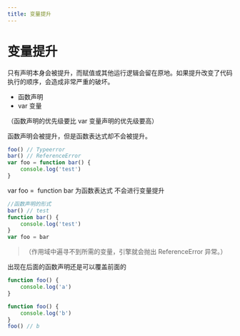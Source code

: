 ```yaml
---
title: 变量提升
---
```


# 变量提升

只有声明本身会被提升，而赋值或其他运行逻辑会留在原地。如果提升改变了代码执行的顺序，会造成非常严重的破坏。

* 函数声明
* var 变量

（函数声明的优先级要比 var 变量声明的优先级要高）

函数声明会被提升，但是函数表达式却不会被提升。

```javascript
foo() // Typeerror
bar() // ReferenceError
var foo = function bar() {
    console.log('test')
}
```

var foo =  function bar 为函数表达式 不会进行变量提升

```javascript
//函数声明的形式
bar() // test
function bar() {
    console.log('test')
}
var foo = bar
```

> （作用域中遍寻不到所需的变量，引擎就会抛出 ReferenceError 异常。）

出现在后面的函数声明还是可以覆盖前面的

```javascript
function foo() {
    console.log('a')
}

function foo() {
    console.log('b')
}
foo() // b
```
